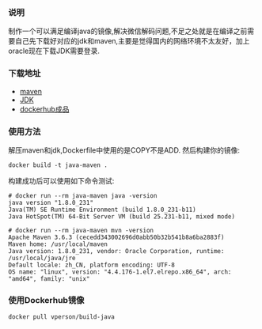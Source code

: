 ### 说明

制作一个可以满足编译java的镜像,解决微信解码问题,不足之处就是在编译之前需要自己先下载好对应的jdk和maven,主要是觉得国内的网络环境不太友好，加上oracle现在下载JDK需要登录.

### 下载地址
* [maven](https://maven.apache.org/download.cgi)
* [JDK](https://www.oracle.com/technetwork/java/javase/archive-139210.html)
* [dockerhub成品](https://hub.docker.com/r/vperson/build-java)

### 使用方法
解压maven和jdk,Dockerfile中使用的是COPY不是ADD.
然后构建你的镜像:
```shell
docker build -t java-maven .
```

构建成功后可以使用如下命令测试:
```shell
# docker run --rm java-maven java -version
java version "1.8.0_231"
Java(TM) SE Runtime Environment (build 1.8.0_231-b11)
Java HotSpot(TM) 64-Bit Server VM (build 25.231-b11, mixed mode)
```

```shell
# docker run --rm java-maven mvn -version
Apache Maven 3.6.3 (cecedd343002696d0abb50b32b541b8a6ba2883f)
Maven home: /usr/local/maven
Java version: 1.8.0_231, vendor: Oracle Corporation, runtime: /usr/local/java/jre
Default locale: zh_CN, platform encoding: UTF-8
OS name: "linux", version: "4.4.176-1.el7.elrepo.x86_64", arch: "amd64", family: "unix"
```

### 使用Dockerhub镜像
```shell
docker pull vperson/build-java
```

